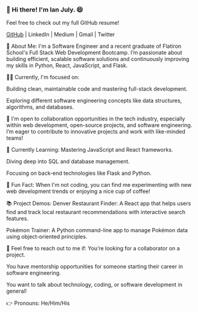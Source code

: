### 👋 Hi there! I'm Ian July. 😄
Feel free to check out my full GitHub resume!

[GitHub](https://github.com/ianjuly4) | LinkedIn | Medium | Gmail | Twitter

🌱 About Me:
I'm a Software Engineer and a recent graduate of Flatiron School's Full Stack Web Development Bootcamp. I’m passionate about building efficient, scalable software solutions and continuously improving my skills in Python, React, JavaScript, and Flask.

🧑‍💻 Currently, I'm focused on:

Building clean, maintainable code and mastering full-stack development.

Exploring different software engineering concepts like data structures, algorithms, and databases.

👯 I'm open to collaboration opportunities in the tech industry, especially within web development, open-source projects, and software engineering. I’m eager to contribute to innovative projects and work with like-minded teams!

🧠 Currently Learning:
Mastering JavaScript and React frameworks.

Diving deep into SQL and database management.

Focusing on back-end technologies like Flask and Python.

🌟 Fun Fact:
When I'm not coding, you can find me experimenting with new web development trends or enjoying a nice cup of coffee!

📚 Project Demos:
Denver Restaurant Finder: A React app that helps users find and track local restaurant recommendations with interactive search features.

Pokémon Trainer: A Python command-line app to manage Pokémon data using object-oriented principles.

💬 Feel free to reach out to me if:
You’re looking for a collaborator on a project.

You have mentorship opportunities for someone starting their career in software engineering.

You want to talk about technology, coding, or software development in general!

👉 Pronouns: He/Him/His
